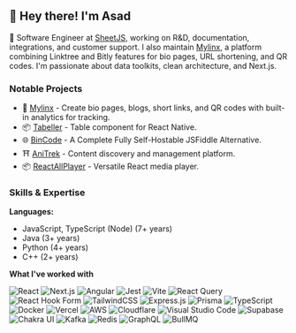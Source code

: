 ## 👋 Hey there! I'm Asad
🚀 Software Engineer at [SheetJS](http://sheetjs.com/), working on R&D, documentation, integrations, and customer support. I also maintain [Mylinx](http://mylinx.cc/), a platform combining Linktree and Bitly features for bio pages, URL shortening, and QR codes. I'm passionate about data toolkits, clean architecture, and Next.js.

### Notable Projects
- 🔗 [Mylinx](https://mylinx.cc) - Create bio pages, blogs, short links, and QR codes with built-in analytics for tracking.
- 📦 [Tabeller](https://git.sheetjs.com/asadbek064/react-native-tabeller) - Table component for React Native.
- 🌐 [BinCode](https://bincode.asadk.dev/) - A Complete Fully Self-Hostable JSFiddle Alternative.
- ⛩️ [AniTrek](https://anitrek-client.vercel.app/) - Content discovery and management platform.
- 📦 [ReactAllPlayer](https://reactallplayer.asadk.dev/) - Versatile React media player.

### Skills & Expertise

**Languages:**  
  * JavaScript, TypeScript (Node) (7+ years)
  * Java (3+ years)
  * Python (4+ years)
  * C++ (2+ years)

**What I've worked with**

![React](https://img.shields.io/badge/react-%2320232a.svg?style=for-the-badge&logo=react&logoColor=%2361DAFB)
![Next.js](https://img.shields.io/badge/Next-black?style=for-the-badge&logo=next.js&logoColor=white)
![Angular](https://img.shields.io/badge/angular-%2361DAFB.svg?style=for-the-badge&logo=angular&logoColor=white)
![Jest](https://img.shields.io/badge/Jest-C21325?style=for-the-badge&logo=jest&logoColor=white)
![Vite](https://img.shields.io/badge/vite-%23646CFF.svg?style=for-the-badge&logo=vite&logoColor=white)
![React Query](https://img.shields.io/badge/-React%20Query-FF4154?style=for-the-badge&logo=react%20query&logoColor=white)
![React Hook Form](https://img.shields.io/badge/React%20Hook%20Form-%23EC5990.svg?style=for-the-badge&logo=reacthookform&logoColor=white)
![TailwindCSS](https://img.shields.io/badge/tailwindcss-%2338B2AC.svg?style=for-the-badge&logo=tailwind-css&logoColor=white)
![Express.js](https://img.shields.io/badge/express.js-%23404d59.svg?style=for-the-badge&logo=express&logoColor=%2361DAFB)
![Prisma](https://img.shields.io/badge/Prisma-3982CE?style=for-the-badge&logo=Prisma&logoColor=white)
![TypeScript](https://img.shields.io/badge/typescript-%23007ACC.svg?style=for-the-badge&logo=typescript&logoColor=white)
![Docker](https://img.shields.io/badge/docker-%230db7ed.svg?style=for-the-badge&logo=docker&logoColor=white)
![Vercel](https://img.shields.io/badge/vercel-%23000000.svg?style=for-the-badge&logo=vercel&logoColor=white)
![AWS](https://img.shields.io/badge/AWS-232F3E.svg?style=for-the-badge&logo=amazonaws&logoColor=white)
![Cloudflare](https://img.shields.io/badge/Cloudflare-F38020?style=for-the-badge&logo=Cloudflare&logoColor=white)
![Visual Studio Code](https://img.shields.io/badge/Visual%20Studio%20Code-0078d7.svg?style=for-the-badge&logo=visual-studio-code&logoColor=white)
![Supabase](https://img.shields.io/badge/Supabase-%2333A15C.svg?style=for-the-badge&logo=supabase&logoColor=white)
![Chakra UI](https://img.shields.io/badge/Chakra%20UI-%234D8A8A.svg?style=for-the-badge&logo=chakraui&logoColor=white)
![Kafka](https://img.shields.io/badge/apache%20kafka-%23000000.svg?style=for-the-badge&logo=apachekafka&logoColor=white)
![Redis](https://img.shields.io/badge/redis-%23D92D2A.svg?style=for-the-badge&logo=redis&logoColor=white)
![GraphQL](https://img.shields.io/badge/GraphQL-E10098?style=for-the-badge&logo=graphql&logoColor=white)
![BullMQ](https://img.shields.io/badge/BullMQ-%233C8D6A.svg?style=for-the-badge&logo=redis&logoColor=white)


